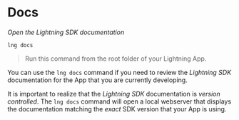 # Docs

*Open the Lightning SDK documentation*

```
lng docs
```

> Run this command from the root folder of your Lightning App.

You can use the `lng docs` command if you need to review the *Lightning SDK* documentation for the App that you are currently developing.

It is important to realize that the *Lightning SDK* documentation is *version controlled*. The `lng docs` command will open
a local webserver that displays the documentation matching the *exact* SDK version that your App is using.
